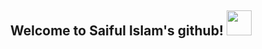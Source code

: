 <h2 align="center">
  Welcome to Saiful Islam's github!
  <img src="https://media.giphy.com/media/hvRJCLFzcasrR4ia7z/giphy.gif" width="40">
</h2>
<!--
**SonnetSaif/SonnetSaif** is a ✨ _special_ ✨ repository because its `README.md` (this file) appears on your GitHub profile.

Here are some ideas to get you started:

- 🔭 I’m currently working on ...
- 🌱 I’m currently learning ...
- 👯 I’m looking to collaborate on ...
- 🤔 I’m looking for help with ...
- 💬 Ask me about ...
- 📫 How to reach me: ...
- 😄 Pronouns: ...
- ⚡ Fun fact: ...
-->
